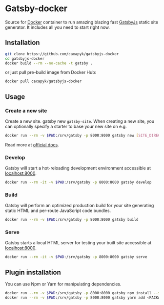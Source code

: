 # Gatsby-docker
Source for [Docker](https://docker.com) container to run amazing blazing fast [GatsbyJs](https://gatsbyjs.com) static site generator. It includes all you need to start right now.

## Installation
```sh
git clone https://github.com/caxapyk/gatsbyjs-docker
cd gatsbyjs-docker
docker build --rm --no-cache -t gatsby .
```
or just pull pre-build image from Docker Hub:
```sh
docker pull caxapyk/gatsbyjs-docker
```

## Usage
### Create a new site
Create a new site. gatsby new `gatsby-site`. When creating a new site, you can optionally specify a starter to base your new site on e.g.
```sh
docker run --rm -v $PWD:/srv/gatsby -p 8000:8000 gatsby new [SITE_DIRECTORY] [URL_OF_STARTER_GITHUB_REPO]
```
Read more at [official docs](https://www.gatsbyjs.org/docs/gatsby-starters/).

### Develop
Gatsby will start a hot-reloading development environment accessible at [localhost:8000](http://localhost:8000).
```sh
docker run --rm -it -v $PWD:/srv/gatsby -p 8000:8000 gatsby develop
```

### Build
Gatsby will perform an optimized production build for your site generating static HTML and per-route JavaScript code bundles.
```sh
docker run --rm -v $PWD:/srv/gatsby -p 8000:8000 gatsby build
```

### Serve
Gatsby starts a local HTML server for testing your built site accessible at [localhost:8000](http://localhost:8000). 
```sh
docker run --rm -it -v $PWD:/srv/gatsby -p 8000:8000 gatsby serve
```

## Plugin installation
You can use Npm or Yarn for manipulating dependencies.
```sh
docker run --rm -v $PWD:/srv/gatsby -p 8000:8000 gatsby npm install --save <PACKAGE_NAME>
docker run --rm -v $PWD:/srv/gatsby -p 8000:8000 gatsby yarn add <PACKAGE_NAME>
```
